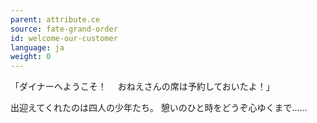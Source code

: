 ```yaml
---
parent: attribute.ce
source: fate-grand-order
id: welcome-our-customer
language: ja
weight: 0
---
```


「ダイナーへようこそ！
　おねえさんの席は予約しておいたよ！」

出迎えてくれたのは四人の少年たち。
憩いのひと時をどうぞ心ゆくまで……
